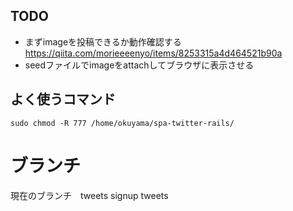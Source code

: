 ## TODO

- まずimageを投稿できるか動作確認する
  https://qiita.com/morieeeenyo/items/8253315a4d464521b90a
- seedファイルでimageをattachしてブラウザに表示させる


## よく使うコマンド

```
sudo chmod -R 777 /home/okuyama/spa-twitter-rails/
```

# ブランチ
現在のブランチ　tweets
signup  tweets
